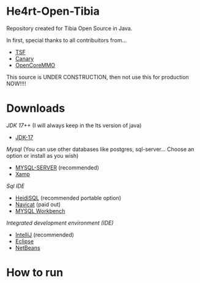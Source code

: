 # He4rt-Open-Tibia

Repository created for Tibia Open Source in Java.

In first, special thanks to all contribuitors from...
* [TSF](https://github.com/otland/forgottenserver)
* [Canary](https://github.com/opentibiabr/canary)
* [OpenCoreMMO](https://github.com/caioavidal/OpenCoreMMO)

This source is UNDER CONSTRUCTION, then not use this for production NOW!!!!

# Downloads
_JDK 17++_ (I will always keep in the lts version of java)
* [JDK-17](https://www.oracle.com/br/java/technologies/downloads/#java17)

_Mysql_ (You can use other databases like postgres, sql-server... Choose an option or install as you wish)
* [MYSQL-SERVER](https://dev.mysql.com/doc/mysql-installation-excerpt/8.0/en/windows-install-archive.html) (recommended)
* [Xamp](https://www.apachefriends.org/pt_br/download.html)

_Sql IDE_
* [HeidiSQL](https://www.heidisql.com/download.php) (recommended portable option)
* [Navicat](https://www.navicat.com/en/download/navicat-for-mysql) (paid out)
* [MYSQL Workbench](https://www.mysql.com/products/workbench/)

_Integrated development environment (IDE)_
* [IntelliJ](https://www.jetbrains.com/idea/download/download-thanks.html?platform=windows&code=IIC) (recommended)
* [Eclipse](https://www.eclipse.org/downloads/)
* [NetBeans](https://netbeans.apache.org/download/nb15/)


# How to run
